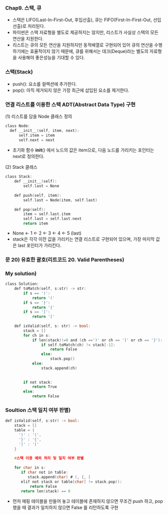 ### Chap9. 스택, 큐
- 스택은 LIFO(Last-In-First-Out, 후입선출), 큐는 FIFO(First-In-First-Out, 선입선출)로 처리된다.
- 파이썬은 스택 자료형을 별도로 제공하지는 않지만, 리스트가 사실상 스택의 모든 연산을 지원한다. 
- 리스트는 큐의 모든 연산을 지원하지만 동적배열로 구현되어 있어 큐의 연산을 수행하기에는 효율적이지 않기 때문에, 큐를 위해서는 데크(Deque)라는 별도의 자료형을 사용해야 좋은성능을 기대할 수 있다.

### 스택(Stack)
- push(): 요소를 컬렉션에 추가한다.
- pop(): 아직 제거되지 않은 가장 최근에 삽입된 요소를 제거한다.

### 연결 리스트를 이용한 스택 ADT(Abstract Data Type) 구현
(1) 리스트를 담을 Node 클래스 정의

```c
class Node:
  def __init__(self, item, next):
      self.item = item
      self.next = next
```
- 초기화 함수 __init__() 에서 노드의 값은 item으로, 다음 노드를 가리키는 포인터는 next로 정의한다.

(2) Stack 클래스

```c
class Stack:
    def __init__(self):
        self.last = None
    
    def push(self, item):
        self.last = Node(item, self.last)
    
    def pop(self):
        item = self.last.item
        self.last = self.last.next
        return item
```

- None <- 1 <- 2 <- 3 <- 4 <- 5 (last)
- stack은 각각 이전 값을 가리키는 연결 리스트로 구현되어 있으며, 가장 마지막 값은 last 포인터가 가리킨다.


### 문 20) 유효한 괄호(리트코드 20. Valid Parentheses)

### My solution)
```c
class Solution:  
    def toMatch(self, s:str) -> str:
        if s == ')':
            return '('
        if s == '}':
            return '{'
        if s == ']':
            return '['
    
    def isValid(self, s: str) -> bool:
        stack = []
        for ch in s:
            if len(stack)!=0 and (ch ==')' or ch == ']' or ch == '}'):
                if self.toMatch(ch) != stack[-1]:
                    return False
                else:
                    stack.pop()
            else:
                stack.append(ch)     
 
        
        if not stack:
            return True
        else:
            return False
```

### Soultion 스택 일치 여부 판별)

```c
def isValid(self, s:str) -> bool:
    stack = []
    table = {
      ')' : '(',
      '}' : '{',
      ']' : '['
    }
    
    #스택 이용 예외 처리 및 일치 여부 판별
    
    for char in s:
       if char not in table:
          stack.append(char) # (, {, [
       elif not stack or table[char] != stack.pop():
           return False
       return len(stack) == 0
```

- 먼저 매핑 테이블을 만들어 놓고 테이블에 존재하지 않으면 무조건 push 하고, pop 했을 때 결과가 일치하지 않으면 False 를 리턴하도록 구현


